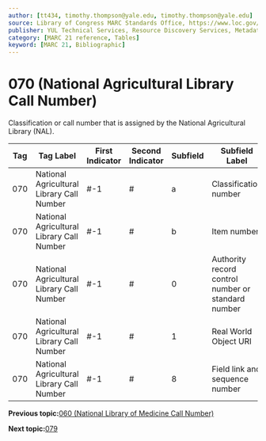 ```yaml
---
author: [tt434, timothy.thompson@yale.edu, timothy.thompson@yale.edu]
source: Library of Congress MARC Standards Office, https://www.loc.gov/marc/bibliographic/bd070.html
publisher: YUL Technical Services, Resource Discovery Services, Metadata Services Unit
category: [MARC 21 reference, Tables]
keyword: [MARC 21, Bibliographic]
---
```


# 070 \(National Agricultural Library Call Number\)

Classification or call number that is assigned by the National Agricultural Library \(NAL\).

|Tag|Tag Label|First Indicator|Second Indicator|Subfield|Subfield Label|Repeatable|
|---|---------|---------------|----------------|--------|--------------|----------|
|070|National Agricultural Library Call Number|\#-1|\#|a|Classification number|T|
|070|National Agricultural Library Call Number|\#-1|\#|b|Item number|F|
|070|National Agricultural Library Call Number|\#-1|\#|0|Authority record control number or standard number|T|
|070|National Agricultural Library Call Number|\#-1|\#|1|Real World Object URI|T|
|070|National Agricultural Library Call Number|\#-1|\#|8|Field link and sequence number|T|

**Previous topic:**[060 \(National Library of Medicine Call Number\)](../tables/060_bib_table.md)

**Next topic:**[079](../tables/079_bib_table.md)

